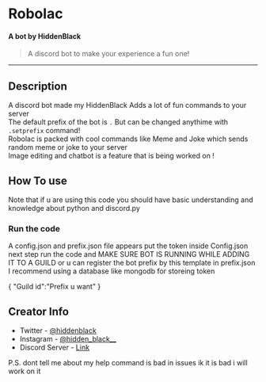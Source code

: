 # Robolac
#### A bot by HiddenBlack
> A discord bot to make your experience a fun one!

---


## Description
A discord bot made my HiddenBlack Adds a lot of fun commands to your server <br>
The default prefix of the bot is `.` But can be changed anythime with `.setprefix` command!<br>
Robolac is packed with cool commands like Meme and Joke which sends random meme or joke to your server<br>
Image editing and chatbot is a feature that is being worked on !


## How To use
Note that if u are using this code you should have basic understanding and knowledge about python and discord.py<br>
### Run the code
A config.json and prefix.json file appears 
put the token inside Config.json
next step run the code and
MAKE SURE BOT IS RUNNING WHILE ADDING IT TO A GUILD
or u can register the bot prefix by this template in prefix.json<br>
I recommend using a database like mongodb for storeing token 

{
"Guild id":"Prefix u want"
}

## Creator Info

- Twitter - [@hiddenblack](https://twitter.com/Hidden_Black_)
- Instagram - [@hidden_black__](https://www.instagram.com/hidden_black__/)
- Discord Server - [Link](https://discord.gg/5gDzeDgF5U)

P.S. dont tell me about my help command is bad in issues ik it is bad i will work on it
